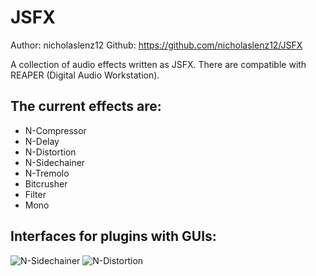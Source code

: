 # JSFX
Author: nicholaslenz12
Github: https://github.com/nicholaslenz12/JSFX

A collection of audio effects written as JSFX. There are compatible with REAPER
(Digital Audio Workstation).

## The current effects are:
- N-Compressor
- N-Delay
- N-Distortion
- N-Sidechainer
- N-Tremolo
- Bitcrusher
- Filter
- Mono

## Interfaces for plugins with GUIs:
![N-Sidechainer](https://dl.dropboxusercontent.com/s/9v16ngkhjvk8vji/n_sidechainer.png?dl=0)
![N-Distortion](https://dl.dropboxusercontent.com/s/v2gxapvlej6rvb9/n_distortion.png?dl=0)
